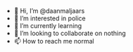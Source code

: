 - 👋 Hi, I’m @daanmaljaars
- 👀 I’m interested in police
- 🌱 I’m currently learning 
- 💞️ I’m looking to collaborate on nothing
- 📫 How to reach me normal

<!---
daanmaljaars/daanmaljaars is a ✨ special ✨ repository because its `README.md` (this file) appears on your GitHub profile.
You can click the Preview link to take a look at your changes.
--->
